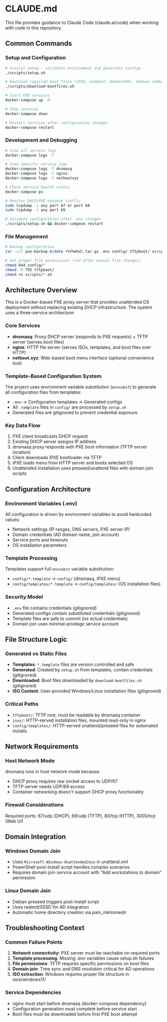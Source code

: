 # CLAUDE.md

This file provides guidance to Claude Code (claude.ai/code) when working with code in this repository.

## Common Commands

### Setup and Configuration
```bash
# Initial setup - validates environment and generates configs
./scripts/setup.sh

# Download required boot files (iPXE, wimboot, memtest86+, Debian netboot)
./scripts/download-bootfiles.sh

# Start PXE services
docker-compose up -d

# Stop services
docker-compose down

# Restart services after configuration changes
docker-compose restart
```

### Development and Debugging
```bash
# View all service logs
docker-compose logs -f

# View specific service logs
docker-compose logs -f dnsmasq
docker-compose logs -f nginx
docker-compose logs -f netbootxyz

# Check service health status
docker-compose ps

# Monitor DHCP/PXE network traffic
sudo tcpdump -i any port 67 or port 68
sudo tcpdump -i any port 69

# Validate configuration after .env changes
./scripts/setup.sh && docker-compose restart
```

### File Management
```bash
# Backup configuration
tar -czf pxe-backup-$(date +%Y%m%d).tar.gz .env config/ tftpboot/ scripts/

# Set proper file permissions (run after manual file changes)
chmod 644 config/*
chmod -R 755 tftpboot/
chmod +x scripts/*.sh
```

## Architecture Overview

This is a Docker-based PXE proxy server that provides unattended OS deployment without replacing existing DHCP infrastructure. The system uses a three-service architecture:

### Core Services
- **dnsmasq**: Proxy DHCP server (responds to PXE requests) + TFTP server (serves boot files)
- **nginx**: HTTP file server (serves ISOs, templates, and boot files over HTTP)
- **netboot.xyz**: Web-based boot menu interface (optional convenience tool)

### Template-Based Configuration System
The project uses environment variable substitution (`envsubst`) to generate all configuration files from templates:

- `.env` → Configuration templates → Generated configs
- All `.template` files in `config/` are processed by `setup.sh`
- Generated files are gitignored to prevent credential exposure

### Key Data Flow
1. PXE client broadcasts DHCP request
2. Existing DHCP server assigns IP address
3. dnsmasq proxy responds with PXE boot information (TFTP server location)
4. Client downloads iPXE bootloader via TFTP
5. iPXE loads menu from HTTP server and boots selected OS
6. Unattended installation uses preseed/unattend files with domain join scripts

## Configuration Architecture

### Environment Variables (.env)
All configuration is driven by environment variables to avoid hardcoded values:
- Network settings (IP ranges, DNS servers, PXE server IP)
- Domain credentials (AD domain name, join account)
- Service ports and timeouts
- OS installation parameters

### Template Processing
Templates support full `envsubst` variable substitution:
- `config/*.template` → `config/` (dnsmasq, iPXE menu)
- `config/templates/*.template` → `config/templates/` (OS installation files)

### Security Model
- `.env` file contains credentials (gitignored)
- Generated configs contain substituted credentials (gitignored) 
- Template files are safe to commit (no actual credentials)
- Domain join uses minimal-privilege service account

## File Structure Logic

### Generated vs Static Files
- **Templates**: `*.template` files are version controlled and safe
- **Generated**: Created by `setup.sh` from templates, contain credentials (gitignored)
- **Downloaded**: Boot files downloaded by `download-bootfiles.sh` (gitignored)
- **ISO Content**: User-provided Windows/Linux installation files (gitignored)

### Critical Paths
- `tftpboot/`: TFTP root, must be readable by dnsmasq container
- `isos/`: HTTP-served installation files, mounted read-only in nginx
- `config/templates/`: HTTP-served unattend/preseed files for automated installs

## Network Requirements

### Host Network Mode
dnsmasq runs in host network mode because:
- DHCP proxy requires raw socket access to UDP/67
- TFTP server needs UDP/69 access
- Container networking doesn't support DHCP proxy functionality

### Firewall Considerations
Required ports: 67/udp (DHCP), 69/udp (TFTP), 80/tcp (HTTP), 3000/tcp (Web UI)

## Domain Integration

### Windows Domain Join
- Uses `Microsoft-Windows-UnattendedJoin` in unattend.xml
- PowerShell post-install script handles complex scenarios
- Requires domain join service account with "Add workstations to domain" permission

### Linux Domain Join  
- Debian preseed triggers post-install script
- Uses realmd/SSSD for AD integration
- Automatic home directory creation via pam_mkhomedir

## Troubleshooting Context

### Common Failure Points
1. **Network connectivity**: PXE server must be reachable on required ports
2. **Template processing**: Missing .env variables cause setup.sh failures
3. **File permissions**: TFTP requires specific permissions on boot files
4. **Domain join**: Time sync and DNS resolution critical for AD operations
5. **ISO extraction**: Windows requires proper file structure in isos/windows11/

### Service Dependencies
- nginx must start before dnsmasq (docker-compose dependency)
- Configuration generation must complete before service start
- Boot files must be downloaded before first PXE boot attempt